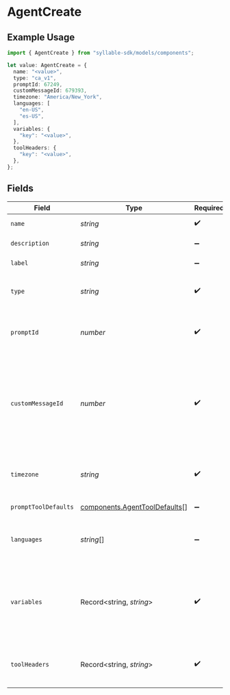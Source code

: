 # AgentCreate

## Example Usage

```typescript
import { AgentCreate } from "syllable-sdk/models/components";

let value: AgentCreate = {
  name: "<value>",
  type: "ca_v1",
  promptId: 67249,
  customMessageId: 679393,
  timezone: "America/New_York",
  languages: [
    "en-US",
    "es-US",
  ],
  variables: {
    "key": "<value>",
  },
  toolHeaders: {
    "key": "<value>",
  },
};
```

## Fields

| Field                                                                                               | Type                                                                                                | Required                                                                                            | Description                                                                                         | Example                                                                                             |
| --------------------------------------------------------------------------------------------------- | --------------------------------------------------------------------------------------------------- | --------------------------------------------------------------------------------------------------- | --------------------------------------------------------------------------------------------------- | --------------------------------------------------------------------------------------------------- |
| `name`                                                                                              | *string*                                                                                            | :heavy_check_mark:                                                                                  | The agent name                                                                                      |                                                                                                     |
| `description`                                                                                       | *string*                                                                                            | :heavy_minus_sign:                                                                                  | The agent description                                                                               |                                                                                                     |
| `label`                                                                                             | *string*                                                                                            | :heavy_minus_sign:                                                                                  | The agent label                                                                                     |                                                                                                     |
| `type`                                                                                              | *string*                                                                                            | :heavy_check_mark:                                                                                  | The agent type. Can be an arbitrary string                                                          | ca_v1                                                                                               |
| `promptId`                                                                                          | *number*                                                                                            | :heavy_check_mark:                                                                                  | ID of the prompt associated with the agent                                                          |                                                                                                     |
| `customMessageId`                                                                                   | *number*                                                                                            | :heavy_check_mark:                                                                                  | ID of the custom message that should be delivered at the beginning of a conversation with the agent |                                                                                                     |
| `timezone`                                                                                          | *string*                                                                                            | :heavy_check_mark:                                                                                  | The time zone in which the agent operates                                                           | America/New_York                                                                                    |
| `promptToolDefaults`                                                                                | [components.AgentToolDefaults](../../models/components/agenttooldefaults.md)[]                      | :heavy_minus_sign:                                                                                  | The prompt tool defaults                                                                            |                                                                                                     |
| `languages`                                                                                         | *string*[]                                                                                          | :heavy_minus_sign:                                                                                  | BCP 47 codes of languages the agent supports                                                        | [<br/>"en-US",<br/>"es-US"<br/>]                                                                    |
| `variables`                                                                                         | Record<string, *string*>                                                                            | :heavy_check_mark:                                                                                  | Custom context variables for the conversation session. Keys should be prefixed with "vars.".        |                                                                                                     |
| `toolHeaders`                                                                                       | Record<string, *string*>                                                                            | :heavy_check_mark:                                                                                  | Optional headers to include in tool calls for agent.                                                |                                                                                                     |